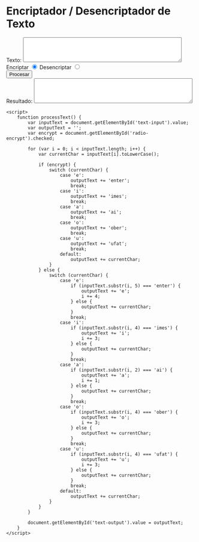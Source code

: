 <!DOCTYPE html>
<html>
<head>
    <title>Encriptador / Desencriptador de Texto</title>
</head>
<body>
    <h1>Encriptador / Desencriptador de Texto</h1>
    <label for="text-input">Texto:</label>
    <textarea id="text-input" rows="4" cols="50"></textarea>
    <br>
    <label for="radio-encrypt">Encriptar</label>
    <input type="radio" id="radio-encrypt" name="encriptar-desencriptar" checked>
    <label for="radio-decrypt">Desencriptar</label>
    <input type="radio" id="radio-decrypt" name="encriptar-desencriptar">
    <br>
    <button onclick="processText()">Procesar</button>
    <br>
    <label for="text-output">Resultado:</label>
    <textarea id="text-output" rows="4" cols="50" readonly></textarea>

    <script>
        function processText() {
            var inputText = document.getElementById('text-input').value;
            var outputText = '';
            var encrypt = document.getElementById('radio-encrypt').checked;

            for (var i = 0; i < inputText.length; i++) {
                var currentChar = inputText[i].toLowerCase();

                if (encrypt) {
                    switch (currentChar) {
                        case 'e':
                            outputText += 'enter';
                            break;
                        case 'i':
                            outputText += 'imes';
                            break;
                        case 'a':
                            outputText += 'ai';
                            break;
                        case 'o':
                            outputText += 'ober';
                            break;
                        case 'u':
                            outputText += 'ufat';
                            break;
                        default:
                            outputText += currentChar;
                    }
                } else {
                    switch (currentChar) {
                        case 'e':
                            if (inputText.substr(i, 5) === 'enter') {
                                outputText += 'e';
                                i += 4;
                            } else {
                                outputText += currentChar;
                            }
                            break;
                        case 'i':
                            if (inputText.substr(i, 4) === 'imes') {
                                outputText += 'i';
                                i += 3;
                            } else {
                                outputText += currentChar;
                            }
                            break;
                        case 'a':
                            if (inputText.substr(i, 2) === 'ai') {
                                outputText += 'a';
                                i += 1;
                            } else {
                                outputText += currentChar;
                            }
                            break;
                        case 'o':
                            if (inputText.substr(i, 4) === 'ober') {
                                outputText += 'o';
                                i += 3;
                            } else {
                                outputText += currentChar;
                            }
                            break;
                        case 'u':
                            if (inputText.substr(i, 4) === 'ufat') {
                                outputText += 'u';
                                i += 3;
                            } else {
                                outputText += currentChar;
                            }
                            break;
                        default:
                            outputText += currentChar;
                    }
                }
            }

            document.getElementById('text-output').value = outputText;
        }
    </script>
</body>
</html>
